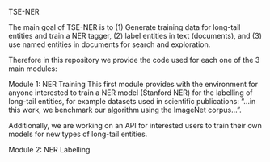 TSE-NER

The main goal of TSE-NER is to (1) Generate training data for long-tail entities and train a NER tagger, 
(2) label entities in text (documents), and (3) use named entities in documents for search and exploration.

Therefore in this repository we provide the code used for each one of the 3 main modules:

Module 1: NER Training
This first module provides with the environment for anyone interested to train a NER model (Stanford NER) 
for the labelling of long-tail entities, for example datasets used in scientific publications: 
“...in this work, we benchmark our algorithm using the ImageNet corpus...”.

Additionally, we are working on an API for interested users to train their own models for new types of 
long-tail entities. 

Module 2: NER Labelling

